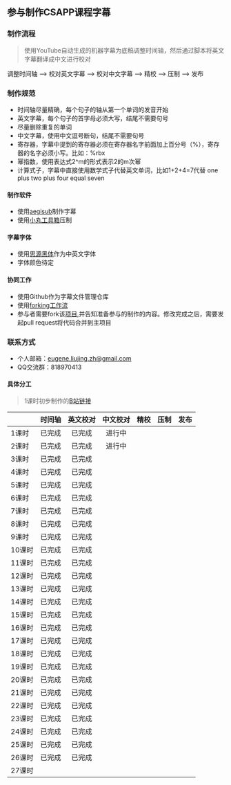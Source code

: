## 参与制作CSAPP课程字幕

### 制作流程

> 使用YouTube自动生成的机器字幕为底稿调整时间轴，然后通过脚本将英文字幕翻译成中文进行校对

调整时间轴 —> 校对英文字幕 —> 校对中文字幕 —> 精校 —> 压制 —> 发布

### 制作规范

* 时间轴尽量精确，每个句子的轴从第一个单词的发音开始
* 英文字幕，每个句子的首字母必须大写，结尾不需要句号
* 尽量删除重复的单词
* 中文字幕，使用中文逗号断句，结尾不需要句号
* 寄存器，字幕中提到的寄存器必须在寄存器名字前面加上百分号（%），寄存器的名字必须小写。比如：%rbx
* 幂指数，使用表达式2^m的形式表示2的m次幂
* 计算式子，字幕中直接使用数学式子代替英文单词，比如1+2+4=7代替 one plus two plus four equal seven

#### 制作软件

* 使用[aegisub](http://www.aegisub.org/)制作字幕
* 使用[小丸工具箱](https://maruko.appinn.me/)压制

#### 字幕字体

* 使用[思源黑体](https://blog.typekit.com/alternate/source-han-sans-chs/)作为中英文字体
* 字体颜色待定

#### 协同工作

* 使用Github作为字幕文件管理仓库
* 使用[forking工作流](https://github.com/xirong/my-git/blob/master/git-workflow-tutorial.md#24-forking%E5%B7%A5%E4%BD%9C%E6%B5%81)
* 参与者需要fork该[项目](https://github.com/EugeneLiu/translationCSAPP),并告知准备参与的制作的内容。修改完成之后，需要发起pull request将代码合并到主项目

### 联系方式

* 个人邮箱：eugene.liujing.zh@gmail.com
* QQ交流群：818970413

#### 具体分工

> 1课时初步制作的[B站链接](https://www.bilibili.com/video/av24540152)

|        | 时间轴 | 英文校对 | 中文校对 | 精校 | 压制 | 发布 |
| ------ | :----: | :------: | :------: | :--: | :--: | :--: |
| 1课时  | 已完成 |  已完成  |  进行中  |      |      |      |
| 2课时  | 已完成 |  已完成  |  进行中  |      |      |      |
| 3课时  | 已完成 |  已完成  |          |      |      |      |
| 4课时  | 已完成 |  已完成  |          |      |      |      |
| 5课时  | 已完成 |  已完成  |          |      |      |      |
| 6课时  | 已完成 |  已完成  |          |      |      |      |
| 7课时  | 已完成 |  已完成  |          |      |      |      |
| 8课时  | 已完成 |  已完成  |          |      |      |      |
| 9课时  | 已完成 |  已完成  |          |      |      |      |
| 10课时 | 已完成 |  已完成  |          |      |      |      |
| 11课时 | 已完成 |  已完成  |          |      |      |      |
| 12课时 | 已完成 |  已完成  |          |      |      |      |
| 13课时 | 已完成 |  已完成  |          |      |      |      |
| 14课时 | 已完成 |  已完成  |          |      |      |      |
| 15课时 | 已完成 |  已完成  |          |      |      |      |
| 16课时 | 已完成 |  已完成  |          |      |      |      |
| 17课时 | 已完成 |  已完成  |          |      |      |      |
| 18课时 | 已完成 |  已完成  |          |      |      |      |
| 19课时 | 已完成 |  已完成  |          |      |      |      |
| 20课时 | 已完成 |  已完成  |          |      |      |      |
| 21课时 | 已完成 |  已完成  |          |      |      |      |
| 22课时 | 已完成 |  已完成  |          |      |      |      |
| 23课时 | 已完成 |  已完成  |          |      |      |      |
| 24课时 | 已完成 |  已完成  |          |      |      |      |
| 25课时 | 已完成 |  已完成  |          |      |      |      |
| 26课时 | 已完成 |  已完成  |          |      |      |      |
| 27课时 |        |          |          |      |      |      |

